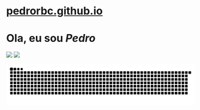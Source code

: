# [pedrorbc.github.io](https://PedroRBC.github.io/)

# Ola, eu sou *Pedro*
  <div>
    <img height="180em" src="https://github-readme-stats.vercel.app/api?username=PedroRBC&show_icons=true&theme=tokyonight&include_all_commits=true&count_private=true"/>
    <img height="180em" src="https://github-readme-stats.vercel.app/api/top-langs/?username=PedroRBC&layout=compact&langs_count=7&theme=tokyonight"/>
  </div>

  ![Snake animation](https://github.com/PedroRBC/PedroRBC/blob/output/github-contribution-grid-snake.svg)

